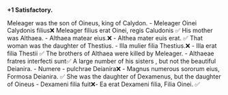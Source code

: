 **+1 Satisfactory.**

Meleager was the son of Oineus, king of Calydon. - Meleager Oinei Calydonis filius❌ Meleager filius erat Oinei, regis Caludonis ✅
His mother was Althaea. - Althaea matear eius.❌ - Althea mater euis erat. ✅
That woman was the daughter of Thestius. - Illa mulier filia Thestius.❌ - Illa erat filia Thestii ✅
The brothers of Althaea were killed by Meleager. - Althaeae fratres interfecti sunt✅
A large number of his sisters , but not the beautiful Deianira. - Numere - pulchrae Deianira❌ - Magnus numerous sororum eius, Formosa Deianira.  ✅
She was the daughter of Dexamenus, but the daughter of Oineus  - Dexameni filia fuit❌- Ea erat Dexameni filia, Filia Oinei.  ✅
